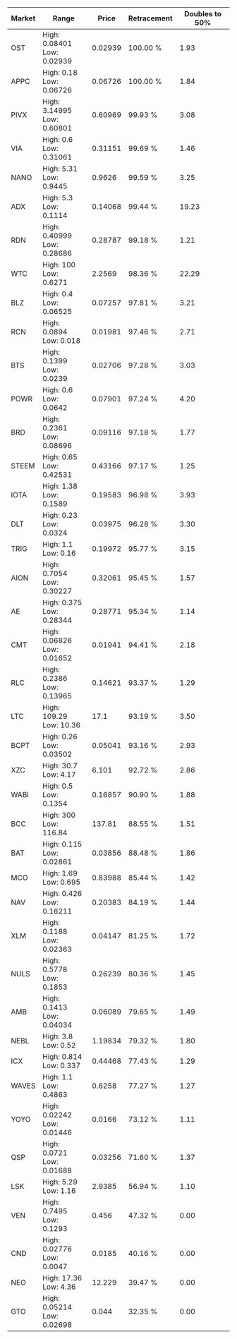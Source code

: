 | Market | Range | Price| Retracement | Doubles to 50% |
| --- | --- | --- | --- | --- |
| OST | High: 0.08401<br />Low: 0.02939 | 0.02939 | 100.00 % | 1.93 |
| APPC | High: 0.18<br />Low: 0.06726 | 0.06726 | 100.00 % | 1.84 |
| PIVX | High: 3.14995<br />Low: 0.60801 | 0.60969 | 99.93 % | 3.08 |
| VIA | High: 0.6<br />Low: 0.31061 | 0.31151 | 99.69 % | 1.46 |
| NANO | High: 5.31<br />Low: 0.9445 | 0.9626 | 99.59 % | 3.25 |
| ADX | High: 5.3<br />Low: 0.1114 | 0.14068 | 99.44 % | 19.23 |
| RDN | High: 0.40999<br />Low: 0.28686 | 0.28787 | 99.18 % | 1.21 |
| WTC | High: 100<br />Low: 0.6271 | 2.2569 | 98.36 % | 22.29 |
| BLZ | High: 0.4<br />Low: 0.06525 | 0.07257 | 97.81 % | 3.21 |
| RCN | High: 0.0894<br />Low: 0.018 | 0.01981 | 97.46 % | 2.71 |
| BTS | High: 0.1399<br />Low: 0.0239 | 0.02706 | 97.28 % | 3.03 |
| POWR | High: 0.6<br />Low: 0.0642 | 0.07901 | 97.24 % | 4.20 |
| BRD | High: 0.2361<br />Low: 0.08696 | 0.09116 | 97.18 % | 1.77 |
| STEEM | High: 0.65<br />Low: 0.42531 | 0.43166 | 97.17 % | 1.25 |
| IOTA | High: 1.38<br />Low: 0.1589 | 0.19583 | 96.98 % | 3.93 |
| DLT | High: 0.23<br />Low: 0.0324 | 0.03975 | 96.28 % | 3.30 |
| TRIG | High: 1.1<br />Low: 0.16 | 0.19972 | 95.77 % | 3.15 |
| AION | High: 0.7054<br />Low: 0.30227 | 0.32061 | 95.45 % | 1.57 |
| AE | High: 0.375<br />Low: 0.28344 | 0.28771 | 95.34 % | 1.14 |
| CMT | High: 0.06826<br />Low: 0.01652 | 0.01941 | 94.41 % | 2.18 |
| RLC | High: 0.2386<br />Low: 0.13965 | 0.14621 | 93.37 % | 1.29 |
| LTC | High: 109.29<br />Low: 10.36 | 17.1 | 93.19 % | 3.50 |
| BCPT | High: 0.26<br />Low: 0.03502 | 0.05041 | 93.16 % | 2.93 |
| XZC | High: 30.7<br />Low: 4.17 | 6.101 | 92.72 % | 2.86 |
| WABI | High: 0.5<br />Low: 0.1354 | 0.16857 | 90.90 % | 1.88 |
| BCC | High: 300<br />Low: 116.84 | 137.81 | 88.55 % | 1.51 |
| BAT | High: 0.115<br />Low: 0.02861 | 0.03856 | 88.48 % | 1.86 |
| MCO | High: 1.69<br />Low: 0.695 | 0.83988 | 85.44 % | 1.42 |
| NAV | High: 0.426<br />Low: 0.16211 | 0.20383 | 84.19 % | 1.44 |
| XLM | High: 0.1188<br />Low: 0.02363 | 0.04147 | 81.25 % | 1.72 |
| NULS | High: 0.5778<br />Low: 0.1853 | 0.26239 | 80.36 % | 1.45 |
| AMB | High: 0.1413<br />Low: 0.04034 | 0.06089 | 79.65 % | 1.49 |
| NEBL | High: 3.8<br />Low: 0.52 | 1.19834 | 79.32 % | 1.80 |
| ICX | High: 0.814<br />Low: 0.337 | 0.44468 | 77.43 % | 1.29 |
| WAVES | High: 1.1<br />Low: 0.4863 | 0.6258 | 77.27 % | 1.27 |
| YOYO | High: 0.02242<br />Low: 0.01446 | 0.0166 | 73.12 % | 1.11 |
| QSP | High: 0.0721<br />Low: 0.01688 | 0.03256 | 71.60 % | 1.37 |
| LSK | High: 5.29<br />Low: 1.16 | 2.9385 | 56.94 % | 1.10 |
| VEN | High: 0.7495<br />Low: 0.1293 | 0.456 | 47.32 % | 0.00 |
| CND | High: 0.02776<br />Low: 0.0047 | 0.0185 | 40.16 % | 0.00 |
| NEO | High: 17.36<br />Low: 4.36 | 12.229 | 39.47 % | 0.00 |
| GTO | High: 0.05214<br />Low: 0.02698 | 0.044 | 32.35 % | 0.00 |
